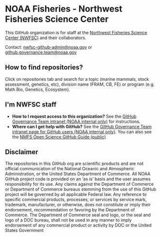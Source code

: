 # NOAA Fisheries - Northwest Fisheries Science Center

This GitHub organization is for staff at the [Northwest Fisheries Science Center (NWFSC)](https://www.fisheries.noaa.gov/about/northwest-fisheries-science-center) and their collaborators. 

Contact: nwfsc-github-admin@noaa.gov or github.governance.team@noaa.gov

## How to find repositories? 

Click on repositories tab and search for a topic (marine mammals, stock assessment, genetics, etc), division name (FRAM, CB, FE) or program (e.g. Math Bio, Genetics, Ecosystem). 

## I'm NWFSC staff

* **How to I request access to this organization?** See the [GitHub Governance Team intranet (NOAA internal only)](https://sites.google.com/noaa.gov/nmfs-st-github-governance-team/home) for instructions.
* **Where can I get help with GitHub?** See the [GitHub Governance Team intranet page for GitHub users (NOAA internal only)](https://sites.google.com/noaa.gov/nmfs-st-github-governance-team/github-users).
You can also see the [NMFS Open Science GitHub Guide (public)](https://nmfs-opensci.github.io/GitHub-Guide/)
  
## Disclaimer

The repositories in this GitHub org are scientific products and are not official communication of the National Oceanic and Atmospheric Administration, or the United States Department of Commerce. All NOAA GitHub project code is provided on an ‘as is’ basis and the user assumes responsibility for its use. Any claims against the Department of Commerce or Department of Commerce bureaus stemming from the use of this GitHub project will be governed by all applicable Federal law. Any reference to specific commercial products, processes, or services by service mark, trademark, manufacturer, or otherwise, does not constitute or imply their endorsement, recommendation or favoring by the Department of Commerce. The Department of Commerce seal and logo, or the seal and logo of a DOC bureau, shall not be used in any manner to imply endorsement of any commercial product or activity by DOC or the United States Government
